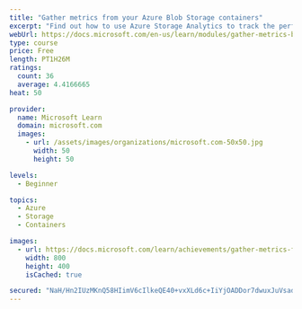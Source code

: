 ```yaml
---
title: "Gather metrics from your Azure Blob Storage containers"
excerpt: "Find out how to use Azure Storage Analytics to track the performance of your Blob storage containers and to display that Blob performance in your dashboard."
webUrl: https://docs.microsoft.com/en-us/learn/modules/gather-metrics-blob-storage/
type: course
price: Free
length: PT1H26M
ratings:
  count: 36
  average: 4.4166665
heat: 50

provider:
  name: Microsoft Learn
  domain: microsoft.com
  images:
    - url: /assets/images/organizations/microsoft.com-50x50.jpg
      width: 50
      height: 50

levels:
  - Beginner

topics:
  - Azure
  - Storage
  - Containers

images:
  - url: https://docs.microsoft.com/learn/achievements/gather-metrics-from-blob-storage-social.png
    width: 800
    height: 400
    isCached: true

secured: "NaH/Hn2IUzMKnQ58HIimV6cIlkeQE40+vxXLd6c+IiYjOADDor7dwuxJuVsadmeVKBhqNDgQTdbqKnuRwJgpYkHZTK+kMXB3CwfNHkiRRdRQ1rmpu4lii2Fe6V2mXI2lJVjobLT4rAqE7xK1hMNDHyzITKgAOG5AsxLMWuPrVtZyauqz9ZTV9FJLm9hsaw6fC1+Sf9fC1haKaH1Whh5BcbNjRz7fGVSl6YGQr2lr2OeQKQJib361Gh3nmBGLAPIj1f+HAasHPdFPuOe0VASZaLqx8OBpZ0Fx8htFJTjvkX0IOoaWUkoro9mLj6Ll2RkkzhVMDwyrUXa/OI8PhfgLP7i8rz0/gM9OoKxKJinG7UaM8kwDgjkrikmKIFP0iuSWI7kBflj6jBgzp0ZIZQJ7wJz+D02xjmI05Y8fkAUkcQo=;h8GvufOwaNtudCfnnC4HNA=="
---
```


